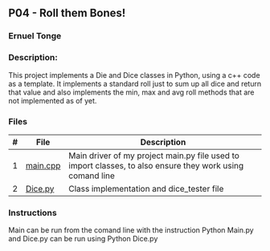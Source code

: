 ## P04 - Roll them Bones!
### Ernuel Tonge
### Description:


This project implements a Die and Dice classes in Python, using a c++ code as a template.
It implements a standard roll just to sum up all dice and return that value and also 
implements the min, max and avg roll methods that are not implemented as of yet.



### Files

|   #   | File            | Description                                        |
| :---: | --------------- | -------------------------------------------------- |
|   1   | [main.cpp](https://github.com/ErnuelTonge/2143-OOP-Tonge/blob/main/Assignments/P02/main.cpp)       | Main driver of my project  main.py file used to import classes, to also ensure they work using comand line                          |
|   2   | [Dice.py](https://github.com/ErnuelTonge/2143-OOP-Tonge/blob/main/Assignments/P02/output.txt)      | Class implementation and dice_tester file              |

### Instructions

Main can be run from the comand line with the instruction Python Main.py and Dice.py can be run using Python Dice.py

